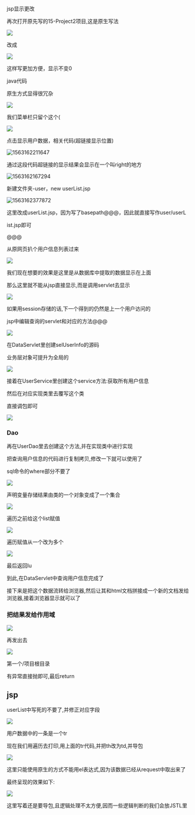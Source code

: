 jsp显示更改

再次打开原先写的15-Project2项目,这是原生写法

![](https://sumomoriaty.oss-cn-beijing.aliyuncs.com/markdown/20190715113421.png)

改成

![](https://sumomoriaty.oss-cn-beijing.aliyuncs.com/markdown/20190715113542.png)

这样写更加方便，显示不变0

java代码

原生方式显得很冗杂

![](https://sumomoriaty.oss-cn-beijing.aliyuncs.com/markdown/20190715114125.png)

我们菜单栏只留个这个(

![](https://sumomoriaty.oss-cn-beijing.aliyuncs.com/markdown/20190715114104.png)

点击显示用户数据，相关代码(超链接显示位置)

![1563162211647](C:\Users\RuicyQuan\AppData\Roaming\Typora\typora-user-images\1563162211647.png)

通过这段代码超链接的显示结果会显示在一个叫right的地方

![1563162167294](C:\Users\RuicyQuan\AppData\Roaming\Typora\typora-user-images\1563162167294.png)

新建文件夹-user，new userList.jsp

![1563162377872](C:\Users\RuicyQuan\AppData\Roaming\Typora\typora-user-images\1563162377872.png)

这里改成userList.jsp，因为写了basepath@@@，因此就直接写作user/userL 

ist.jsp即可

@@@

从原网页扒个用户信息列表过来

![](https://sumomoriaty.oss-cn-beijing.aliyuncs.com/markdown/20190715131213.png)

  我们现在想要的效果是这里是从数据库中提取的数据显示在上面

那么这里就不能从jsp直接显示,而是调用servlet去显示

![](https://sumomoriaty.oss-cn-beijing.aliyuncs.com/markdown/20190715131508.png)                                                                                                                                                                                                                                                                                                                                                                 

如果用session存储的话,下一个得到的仍然是上一个用户访问的                                                                                       

 jsp中编辑查询的servlet和对应的方法@@@

![](https://sumomoriaty.oss-cn-beijing.aliyuncs.com/markdown/20190715143355.png)

在DataServlet里创建selUserInfo的源码

业务层对象可提升为全局的

![](https://sumomoriaty.oss-cn-beijing.aliyuncs.com/markdown/20190716130034.png)

接着在UserService里创建这个service方法:获取所有用户信息

然后在对应实现类里去覆写这个类

直接调包即可

![](https://sumomoriaty.oss-cn-beijing.aliyuncs.com/markdown/20190716130343.png)

### Dao

再在UserDao里去创建这个方法,并在实现类中进行实现

把查询用户信息的代码进行复制拷贝,修改一下就可以使用了

sql命令的where部分不要了

![](https://sumomoriaty.oss-cn-beijing.aliyuncs.com/markdown/20190716130713.png)

声明变量存储结果由类的一个对象变成了一个集合

![](https://sumomoriaty.oss-cn-beijing.aliyuncs.com/markdown/20190716130648.png)

遍历之前给这个list赋值

![](https://sumomoriaty.oss-cn-beijing.aliyuncs.com/markdown/20190716130853.png)

遍历赋值从一个改为多个

![](https://sumomoriaty.oss-cn-beijing.aliyuncs.com/markdown/20190716131007.png)

最后返回lu

到此,在DataServlet中查询用户信息完成了

接下来是把这个数据流转给浏览器,然后让其和html文档拼接成一个新的文档发给浏览器,接着浏览器显示就可以了

### 把结果发给作用域

![](https://sumomoriaty.oss-cn-beijing.aliyuncs.com/markdown/20190716131314.png)

再发出去

![](https://sumomoriaty.oss-cn-beijing.aliyuncs.com/markdown/20190716131501.png)

第一个/项目根目录

有异常直接抛即可,最后return

## jsp

userList中写死的不要了,并修正对应字段

![](https://sumomoriaty.oss-cn-beijing.aliyuncs.com/markdown/20190716131656.png)

用户数据中的一条是一个tr

 现在我们用遍历去打印,用上面的tr代码,并把th改为td,并导包

![](https://sumomoriaty.oss-cn-beijing.aliyuncs.com/markdown/20190716132100.png)

 这里只能使用原生的方式不能用el表达式,因为该数据已经从request中取出来了

最终呈现的效果如下:

![](https://sumomoriaty.oss-cn-beijing.aliyuncs.com/markdown/20190716132122.png)

这里写着还是要导包,且逻辑处理不太方便,因而一些逻辑判断的我们会放JSTL里